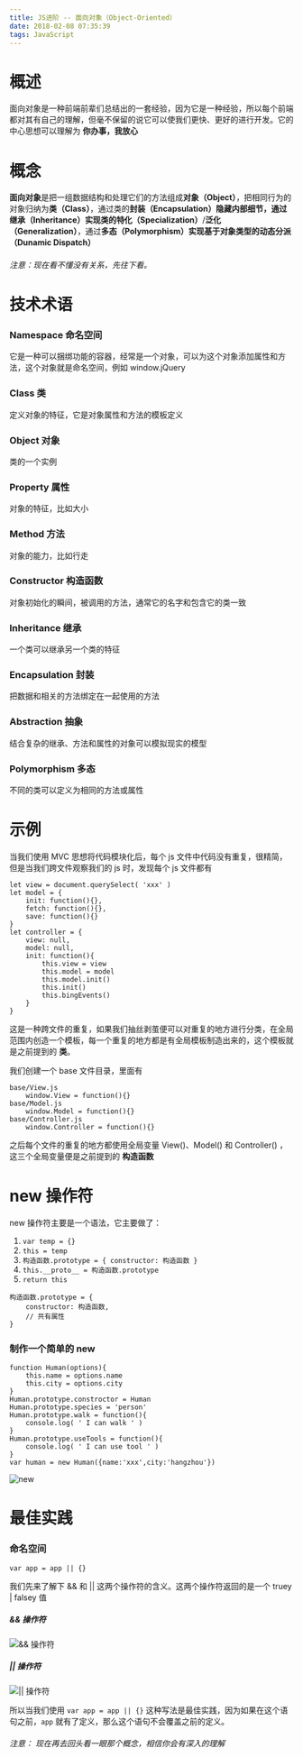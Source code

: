 ```yaml
---
title: JS进阶 -- 面向对象（Object-Oriented）
date: 2018-02-08 07:35:39
tags: JavaScript
---
```

# 概述
面向对象是一种前端前辈们总结出的一套经验，因为它是一种经验，所以每个前端都对其有自己的理解，但毫不保留的说它可以使我们更快、更好的进行开发。它的中心思想可以理解为 **你办事，我放心**

# 概念
**面向对象**是把一组数据结构和处理它们的方法组成**对象（Object）**，把相同行为的对象归纳为**类（Class）**，通过类的**封装（Encapsulation）**隐藏内部细节，通过**继承（Inheritance）**实现类的**特化（Specialization）**/**泛化（Generalization）**，通过**多态（Polymorphism）**实现基于对象类型的**动态分派（Dunamic Dispatch）**

###### 注意：现在看不懂没有关系，先往下看。


# 技术术语
### Namespace 命名空间
它是一种可以捆绑功能的容器，经常是一个对象，可以为这个对象添加属性和方法，这个对象就是命名空间，例如 window.jQuery

### Class 类
定义对象的特征，它是对象属性和方法的模板定义

### Object 对象
类的一个实例

### Property 属性
对象的特征，比如大小

### Method 方法
对象的能力，比如行走

### Constructor 构造函数
对象初始化的瞬间，被调用的方法，通常它的名字和包含它的类一致

### Inheritance 继承
一个类可以继承另一个类的特征

### Encapsulation 封装
把数据和相关的方法绑定在一起使用的方法

### Abstraction 抽象
结合复杂的继承、方法和属性的对象可以模拟现实的模型

### Polymorphism 多态
不同的类可以定义为相同的方法或属性

# 示例
当我们使用 MVC 思想将代码模块化后，每个 js 文件中代码没有重复，很精简，但是当我们跨文件观察我们的 js 时，发现每个 js 文件都有
```
let view = document.querySelect( 'xxx' )
let model = {
    init: function(){},
    fetch: function(){},
    save: function(){}
}
let controller = {
    view: null,
    model: null,
    init: function(){
        this.view = view
        this.model = model
        this.model.init()
        this.init()
        this.bingEvents()
    }
}
```
这是一种跨文件的重复，如果我们抽丝剥茧便可以对重复的地方进行分类，在全局范围内创造一个模板，每一个重复的地方都是有全局模板制造出来的，这个模板就是之前提到的 **类**。

我们创建一个 base 文件目录，里面有
```
base/View.js
    window.View = function(){}
base/Model.js
    window.Model = function(){}
base/Controller.js
    window.Controller = function(){}
```
之后每个文件的重复的地方都使用全局变量 View()、Model() 和 Controller() ，这三个全局变量便是之前提到的 **构造函数**

# new 操作符
new 操作符主要是一个语法，它主要做了：
1. ` var temp = {} `
2. ` this = temp `
3. ` 构造函数.prototype = { constructor: 构造函数 } `
4. ` this.__proto__ = 构造函数.prototype `
5. ` return this `
```
构造函数.prototype = {
    constructor: 构造函数,
    // 共有属性
}
```
### 制作一个简单的 new
```
function Human(options){
    this.name = options.name
    this.city = options.city
}
Human.prototype.constroctor = Human
Human.prototype.species = 'person'
Human.prototype.walk = function(){
    console.log( ' I can walk ' )
}
Human.prototype.useTools = function(){
    console.log( ' I can use tool ' )
}
var human = new Human({name:'xxx',city:'hangzhou'})
```
![new](http://upload-images.jianshu.io/upload_images/9617841-d04e85a5e0576d2c.png?imageMogr2/auto-orient/strip%7CimageView2/2/w/1240)


# 最佳实践
### 命名空间
```
var app = app || {}
```
我们先来了解下 && 和 || 这两个操作符的含义。这两个操作符返回的是一个 truey | falsey 值

##### && 操作符
![&& 操作符](http://upload-images.jianshu.io/upload_images/9617841-ec8819c975b440dd.png?imageMogr2/auto-orient/strip%7CimageView2/2/w/1240)

##### || 操作符
![|| 操作符](http://upload-images.jianshu.io/upload_images/9617841-2b30afb11d2718ea.png?imageMogr2/auto-orient/strip%7CimageView2/2/w/1240)

所以当我们使用 ` var app = app || {} ` 这种写法是最佳实践，因为如果在这个语句之前，` app ` 就有了定义，那么这个语句不会覆盖之前的定义。

###### 注意： 现在再去回头看一眼那个概念，相信你会有深入的理解